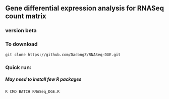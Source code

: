 ## Gene differential expression analysis for RNASeq count matrix  
### version beta
### To download
```
git clone https://github.com/DadongZ/RNASeq-DGE.git
```
### Quick run:
##### May need to install few R packages

```r
R CMD BATCH RNASeq_DGE.R
```
